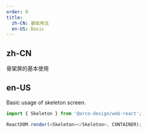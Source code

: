 ```yaml
---
order: 0
title: 
  zh-CN: 基础用法
  en-US: Basic
---
```


## zh-CN

骨架屏的基本使用

## en-US

Basic usage of skeleton screen.

```js
import { Skeleton } from '@arco-design/web-react';

ReactDOM.render(<Skeleton></Skeleton>, CONTAINER);
```
